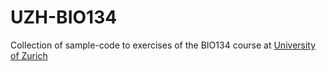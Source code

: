 # UZH-BIO134
Collection of sample-code to exercises of the BIO134 course at [University of Zurich](uzh.ch)
